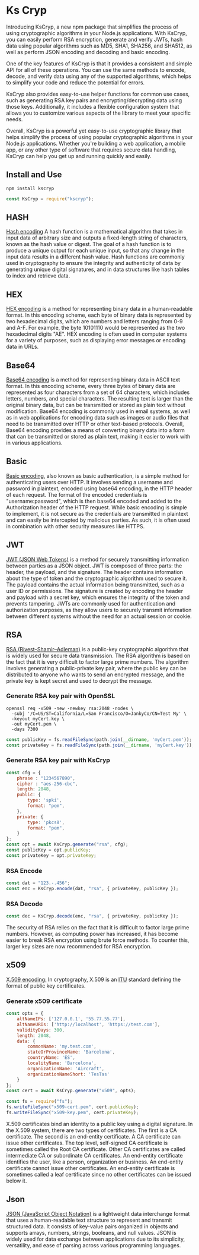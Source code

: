 # Ks Cryp
Introducing KsCryp, a new npm package that simplifies the process of using cryptographic algorithms in your Node.js applications. With KsCryp, you can easily perform RSA encryption, generate and verify JWTs, hash data using popular algorithms such as MD5, SHA1, SHA256, and SHA512, as well as perform JSON encoding and decoding and basic encoding.

One of the key features of KsCryp is that it provides a consistent and simple API for all of these operations. You can use the same methods to encode, decode, and verify data using any of the supported algorithms, which helps to simplify your code and reduce the potential for errors.

KsCryp also provides easy-to-use helper functions for common use cases, such as generating RSA key pairs and encrypting/decrypting data using those keys. Additionally, it includes a flexible configuration system that allows you to customize various aspects of the library to meet your specific needs.

Overall, KsCryp is a powerful yet easy-to-use cryptographic library that helps simplify the process of using popular cryptographic algorithms in your Node.js applications. Whether you're building a web application, a mobile app, or any other type of software that requires secure data handling, KsCryp can help you get up and running quickly and easily.

## Install and Use
``` npm install kscryp ```
```js 
const KsCryp = require("kscryp");
```
## HASH 
[Hash encoding](doc/hash.md)  A hash function is a mathematical algorithm that takes in input data of arbitrary size and outputs a fixed-length string of characters, known as the hash value or digest. The goal of a hash function is to produce a unique output for each unique input, so that any change in the input data results in a different hash value. Hash functions are commonly used in cryptography to ensure the integrity and authenticity of data by generating unique digital signatures, and in data structures like hash tables to index and retrieve data.

## HEX
[HEX encoding](doc/hex.md) is a method for representing binary data in a human-readable format. In this encoding scheme, each byte of binary data is represented by two hexadecimal digits, which are numbers and letters ranging from 0-9 and A-F. For example, the byte 10101110 would be represented as the two hexadecimal digits "AE". HEX encoding is often used in computer systems for a variety of purposes, such as displaying error messages or encoding data in URLs. 

## Base64
[Base64 encoding](doc/base64.md) is a method for representing binary data in ASCII text format. In this encoding scheme, every three bytes of binary data are represented as four characters from a set of 64 characters, which includes letters, numbers, and special characters. The resulting text is larger than the original binary data, but can be transmitted or stored as plain text without modification. Base64 encoding is commonly used in email systems, as well as in web applications for encoding data such as images or audio files that need to be transmitted over HTTP or other text-based protocols. Overall, Base64 encoding provides a means of converting binary data into a form that can be transmitted or stored as plain text, making it easier to work with in various applications.

## Basic
[Basic encoding](doc/basic.md), also known as basic authentication, is a simple method for authenticating users over HTTP. It involves sending a username and password in plaintext, encoded using base64 encoding, in the HTTP header of each request. The format of the encoded credentials is "username:password", which is then base64 encoded and added to the Authorization header of the HTTP request. While basic encoding is simple to implement, it is not secure as the credentials are transmitted in plaintext and can easily be intercepted by malicious parties. As such, it is often used in combination with other security measures like HTTPS.

## JWT
[JWT (JSON Web Tokens)](doc/jwt.md) is a method for securely transmitting information between parties as a JSON object. JWT is composed of three parts: the header, the payload, and the signature. The header contains information about the type of token and the cryptographic algorithm used to secure it. The payload contains the actual information being transmitted, such as a user ID or permissions. The signature is created by encoding the header and payload with a secret key, which ensures the integrity of the token and prevents tampering. JWTs are commonly used for authentication and authorization purposes, as they allow users to securely transmit information between different systems without the need for an actual session or cookie.

## RSA 
[RSA (Rivest–Shamir–Adleman)](doc/rsa.md) is a public-key cryptographic algorithm that is widely used for secure data transmission. The RSA algorithm is based on the fact that it is very difficult to factor large prime numbers. The algorithm involves generating a public-private key pair, where the public key can be distributed to anyone who wants to send an encrypted message, and the private key is kept secret and used to decrypt the message.

### Generate RSA key pair with OpenSSL
```
openssl req -x509 -new -newkey rsa:2048 -nodes \
  -subj '/C=US/ST=California/L=San Francisco/O=JankyCo/CN=Test My' \
  -keyout myCert.key \
  -out myCert.pem \
  -days 7300
```
```js
const publicKey = fs.readFileSync(path.join(__dirname, 'myCert.pem'));
const privateKey = fs.readFileSync(path.join(__dirname, 'myCert.key'));
```

### Generate RSA key pair with KsCryp 
```js
const cfg = {
    phrase : "1234567890",
    cipher : "aes-256-cbc",
    length: 2048,
    public: {
        type: 'spki',
        format: "pem",
    },
    private: {
        type: 'pkcs8',
        format: "pem",
    }
};
const opt = await KsCryp.generate("rsa", cfg);
const publicKey = opt.publicKey;
const privateKey = opt.privateKey;
```

### RSA Encode 
```js
const dat = "123.-.456";
const enc = KsCryp.encode(dat, "rsa", { privateKey, publicKey });
```

### RSA Decode 
```js
const dec = KsCryp.decode(enc, "rsa", { privateKey, publicKey });
```

The security of RSA relies on the fact that it is difficult to factor large prime numbers. However, as computing power has increased, it has become easier to break RSA encryption using brute force methods. To counter this, larger key sizes are now recommended for RSA encryption.

## x509
[X.509 encoding:](doc/x509.md) In cryptography, X.509 is an [ITU](https://en.wikipedia.org/wiki/International_Telecommunication_Union) standard defining the format of public key certificates. 

### Generate x509 certificate
```js
const opts = {
    altNameIPs: ['127.0.0.1', '55.77.55.77'],
    altNameURIs: ['http://localhost', 'https://test.com'],
    validityDays: 300,
    length: 2048,
    data: {
        commonName: 'my.test.com',
        stateOrProvinceName: 'Barcelona',
        countryName: 'ES',
        localityName: 'Barcelona',
        organizationName: 'Aircraft',
        organizationNameShort: 'TesTas'
    }
};
const cert = await KsCryp.generate("x509", opts);

const fs = require("fs");
fs.writeFileSync("x509-cert.pem", cert.publicKey);
fs.writeFileSync("x509-key.pem", cert.privateKey);
```

X.509 certificates bind an identity to a public key using a digital signature. In the X.509 system, there are two types of certificates. The first is a CA certificate. The second is an end-entity certificate. A CA certificate can issue other certificates. The top level, self-signed CA certificate is sometimes called the Root CA certificate. Other CA certificates are called intermediate CA or subordinate CA certificates. An end-entity certificate identifies the user, like a person, organization or business. An end-entity certificate cannot issue other certificates. An end-entity certificate is sometimes called a leaf certificate since no other certificates can be issued below it.

## Json
[JSON (JavaScript Object Notation)](doc/json.md) is a lightweight data interchange format that uses a human-readable text structure to represent and transmit structured data. It consists of key-value pairs organized in objects and supports arrays, numbers, strings, booleans, and null values. JSON is widely used for data exchange between applications due to its simplicity, versatility, and ease of parsing across various programming languages.
